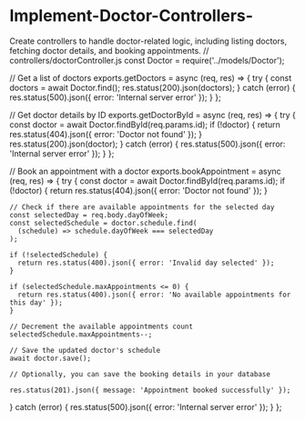 # Implement-Doctor-Controllers-
Create controllers to handle doctor-related logic, including listing doctors, fetching doctor details, and booking appointments.
// controllers/doctorController.js
const Doctor = require('../models/Doctor');

// Get a list of doctors
exports.getDoctors = async (req, res) => {
  try {
    const doctors = await Doctor.find();
    res.status(200).json(doctors);
  } catch (error) {
    res.status(500).json({ error: 'Internal server error' });
  }
};

// Get doctor details by ID
exports.getDoctorById = async (req, res) => {
  try {
    const doctor = await Doctor.findById(req.params.id);
    if (!doctor) {
      return res.status(404).json({ error: 'Doctor not found' });
    }
    res.status(200).json(doctor);
  } catch (error) {
    res.status(500).json({ error: 'Internal server error' });
  }
};

// Book an appointment with a doctor
exports.bookAppointment = async (req, res) => {
  try {
    const doctor = await Doctor.findById(req.params.id);
    if (!doctor) {
      return res.status(404).json({ error: 'Doctor not found' });
    }

    // Check if there are available appointments for the selected day
    const selectedDay = req.body.dayOfWeek;
    const selectedSchedule = doctor.schedule.find(
      (schedule) => schedule.dayOfWeek === selectedDay
    );

    if (!selectedSchedule) {
      return res.status(400).json({ error: 'Invalid day selected' });
    }

    if (selectedSchedule.maxAppointments <= 0) {
      return res.status(400).json({ error: 'No available appointments for this day' });
    }

    // Decrement the available appointments count
    selectedSchedule.maxAppointments--;

    // Save the updated doctor's schedule
    await doctor.save();

    // Optionally, you can save the booking details in your database

    res.status(201).json({ message: 'Appointment booked successfully' });
  } catch (error) {
    res.status(500).json({ error: 'Internal server error' });
  }
};

